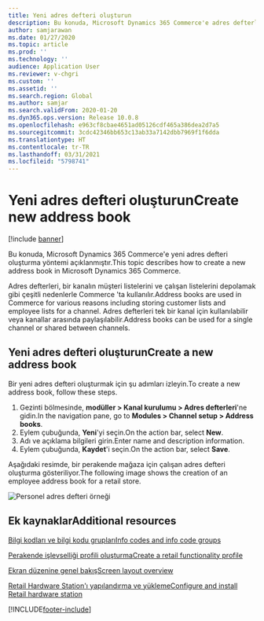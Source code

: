 ```yaml
---
title: Yeni adres defteri oluşturun
description: Bu konuda, Microsoft Dynamics 365 Commerce'e adres defterleri oluşturma yöntemi açıklanmıştır.
author: samjarawan
ms.date: 01/27/2020
ms.topic: article
ms.prod: ''
ms.technology: ''
audience: Application User
ms.reviewer: v-chgri
ms.custom: ''
ms.assetid: ''
ms.search.region: Global
ms.author: samjar
ms.search.validFrom: 2020-01-20
ms.dyn365.ops.version: Release 10.0.8
ms.openlocfilehash: e963cf8cbae4651ad05126cdf465a386dea2d7a5
ms.sourcegitcommit: 3cdc42346bb653c13ab33a7142dbb7969f1f6dda
ms.translationtype: HT
ms.contentlocale: tr-TR
ms.lasthandoff: 03/31/2021
ms.locfileid: "5798741"
---
```

# <a name="create-new-address-book"></a><span data-ttu-id="10d63-103">Yeni adres defteri oluşturun</span><span class="sxs-lookup"><span data-stu-id="10d63-103">Create new address book</span></span>

[!include [banner](includes/banner.md)]

<span data-ttu-id="10d63-104">Bu konuda, Microsoft Dynamics 365 Commerce'e yeni adres defteri oluşturma yöntemi açıklanmıştır.</span><span class="sxs-lookup"><span data-stu-id="10d63-104">This topic describes how to create a new address book in Microsoft Dynamics 365 Commerce.</span></span>

<span data-ttu-id="10d63-105">Adres defterleri, bir kanalın müşteri listelerini ve çalışan listelerini depolamak gibi çeşitli nedenlerle Commerce 'ta kullanılır.</span><span class="sxs-lookup"><span data-stu-id="10d63-105">Address books are used in Commerce for various reasons including storing customer lists and employee lists for a channel.</span></span> <span data-ttu-id="10d63-106">Adres defterleri tek bir kanal için kullanılabilir veya kanallar arasında paylaşılabilir.</span><span class="sxs-lookup"><span data-stu-id="10d63-106">Address books can be used for a single channel or shared between channels.</span></span>

## <a name="create-a-new-address-book"></a><span data-ttu-id="10d63-107">Yeni adres defteri oluşturun</span><span class="sxs-lookup"><span data-stu-id="10d63-107">Create a new address book</span></span>

<span data-ttu-id="10d63-108">Bir yeni adres defteri oluşturmak için şu adımları izleyin.</span><span class="sxs-lookup"><span data-stu-id="10d63-108">To create a new address book, follow these steps.</span></span>
 
1. <span data-ttu-id="10d63-109">Gezinti bölmesinde, **modüller \> Kanal kurulumu \> Adres defterleri**'ne gidin.</span><span class="sxs-lookup"><span data-stu-id="10d63-109">In the navigation pane, go to **Modules \> Channel setup \> Address books**.</span></span>
1. <span data-ttu-id="10d63-110">Eylem çubuğunda, **Yeni**'yi seçin.</span><span class="sxs-lookup"><span data-stu-id="10d63-110">On the action bar, select **New**.</span></span>
1. <span data-ttu-id="10d63-111">Adı ve açıklama bilgileri girin.</span><span class="sxs-lookup"><span data-stu-id="10d63-111">Enter name and description information.</span></span>
1. <span data-ttu-id="10d63-112">Eylem çubuğunda, **Kaydet**'i seçin.</span><span class="sxs-lookup"><span data-stu-id="10d63-112">On the action bar, select **Save**.</span></span>

<span data-ttu-id="10d63-113">Aşağıdaki resimde, bir perakende mağaza için çalışan adres defteri oluşturma gösteriliyor.</span><span class="sxs-lookup"><span data-stu-id="10d63-113">The following image shows the creation of an employee address book for a retail store.</span></span>

![Personel adres defteri örneği](media/address-books.png)

## <a name="additional-resources"></a><span data-ttu-id="10d63-115">Ek kaynaklar</span><span class="sxs-lookup"><span data-stu-id="10d63-115">Additional resources</span></span>

[<span data-ttu-id="10d63-116">Bilgi kodları ve bilgi kodu grupları</span><span class="sxs-lookup"><span data-stu-id="10d63-116">Info codes and info code groups</span></span>](info-codes-retail.md)           

[<span data-ttu-id="10d63-117">Perakende işlevselliği profili oluşturma</span><span class="sxs-lookup"><span data-stu-id="10d63-117">Create a retail functionality profile</span></span>](retail-functionality-profile.md)      

[<span data-ttu-id="10d63-118">Ekran düzenine genel bakış</span><span class="sxs-lookup"><span data-stu-id="10d63-118">Screen layout overview</span></span>](pos-screen-layouts.md)       

[<span data-ttu-id="10d63-119">Retail Hardware Station'ı yapılandırma ve yükleme</span><span class="sxs-lookup"><span data-stu-id="10d63-119">Configure and install Retail hardware station</span></span>](retail-hardware-station-configuration-installation.md)  


[!INCLUDE[footer-include](../includes/footer-banner.md)]
